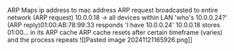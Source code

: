 ARP 
	Maps ip address to mac address 
	ARP request broadcasted to entire network 
		(ARP request) 10.0.0.18 -> all devices within LAN 'who's 10.0.0.24?'
		(ARP reply)01:00:AB:78:99:33 responds 'I have 10.0.0.24' 
		10.0.0.18 stores 01:00... in its ARP cache
	ARP cache resets after certain timeframe (varies) and the process repeats
![[Pasted image 20241121165926.png]]
	
	